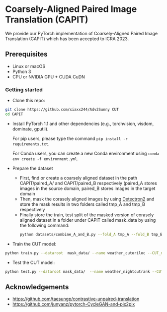 # Coarsely-Aligned Paired Image Translation (CAPIT)

We provide our PyTorch implementation of Coarsely-Aligned Paired Image Translation (CAPIT) which has been accepted to ICRA 2023.

## Prerequisites
- Linux or macOS
- Python 3
- CPU or NVIDIA GPU + CUDA CuDN

### Getting started

- Clone this repo:
```bash
git clone https://github.com/xiaxx244/Adv2Sunny CUT
cd CAPIT
```

- Install PyTorch 1.1 and other dependencies (e.g., torchvision, visdom, dominate, gputil).

  For pip users, please type the command `pip install -r requirements.txt`.

  For Conda users,  you can create a new Conda environment using `conda env create -f environment.yml`.

- Prepare the dataset
  - First, find or create a coarsely aligned dataset in the path CAPIT/paired_A/ and CAPIT/paired_B respectively (paired_A stores images in the source  domain, paired_B stores images in the target domain
  - Then, mask the corasely aligned images by using [Detectron2](https://github.com/facebookresearch/detectron2) and store the mask results in two folders called tmp_A and tmp_B respectively
  - Finally store the train, test split of the masked version of corasely aligned dataset in a folder under CAPIT called mask_data by using the following command:
    ```bash
    python datasets/combine_A_and_B.py --fold_A tmp_A --fold_B tmp_B --fold_AB mask_data
    ```
  
  
- Train the CUT model:
```bash
python train.py --dataroot  mask_data/ --name weather_cutoriloc --CUT_mode CUT --display_id 0 --preprocess scale_width --load_size 512

```
- Test the CUT model:
```bash
python test.py --dataroot mask_data/  --name weather_nightcutrank --CUT_mode CUT --preprocess scale_width --load_size 512
```

## Acknowledgements
- https://github.com/taesungp/contrastive-unpaired-translation
- https://github.com/junyanz/pytorch-CycleGAN-and-pix2pix

